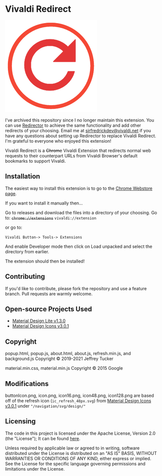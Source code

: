 # Vivaldi Redirect

![Vivaldi Redirect](icon.png)

I've archived this repository since I no longer maintain this extension. You can use [Redirector](https://chromewebstore.google.com/detail/redirector/ocgpenflpmgnfapjedencafcfakcekcd) to achieve the same functionality and add other redirects of your choosing. Email me at sirfredrickdev@vivaldi.net if you have any questions about setting up Redirector to replace Vivaldi Redirect. I'm grateful to everyone who enjoyed this extension!

Vivaldi Redirect is a ~~Chrome~~ Vivaldi Extension that redirects normal web requests to their counterpart URLs from Vivaldi Browser's default bookmarks to support Vivaldi.

## Installation

The easiest way to install this extension is to go to the [Chrome Webstore page](https://chrome.google.com/webstore/detail/vivaldi-redirect/kpaefdmmdcioicgjfpbmlaokcnidljdf).

If you want to install it manually then...

Go to releases and download the files into a directory of your choosing. Go to:
~~`chrome://extensions`~~ `vivaldi://extension` 

or go to:

`Vivaldi Button-> Tools-> Extensions`

And enable Developer mode then click on Load unpacked and select the directory from earlier.

The extension should then be installed!

## Contributing

If you'd like to contribute, please fork the repository and use a feature
branch. Pull requests are warmly welcome.

## Open-source Projects Used

- [Material Design Lite v1.3.0](https://github.com/google/material-design-lite/)
- [Material Design Icons v3.0.1](https://github.com/google/material-design-icons)

## Copyright

popup.html, popup.js, about.html, about.js, refresh.min.js, and background.js Copyright © 2019-2021 Jeffrey Tucker

material.min.css, material.min.js Copyright © 2015 Google

## Modifications

buttonIcon.png, icon.png, icon16.png, icon48.png, icon128.png are based off of the refresh icon (`ic_refresh_48px.svg`) from [Material Design Icons v3.0.1](https://github.com/google/material-design-icons) under `"/navigation/svg/design/"`

## Licensing

The code in this project is licensed under  the Apache License, Version 2.0 (the "License"); It can be found [here](http://www.apache.org/licenses/LICENSE-2.0).

Unless required by applicable law or agreed to in writing, software
distributed under the License is distributed on an "AS IS" BASIS,
WITHOUT WARRANTIES OR CONDITIONS OF ANY KIND, either express or implied.
See the License for the specific language governing permissions and
limitations under the License.
